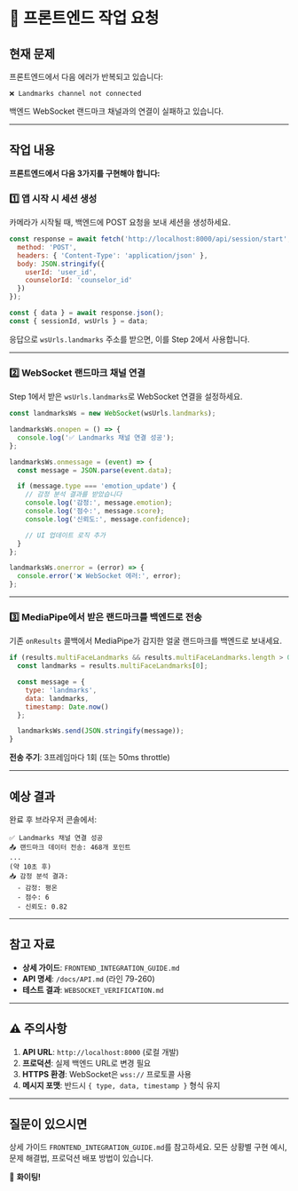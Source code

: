 # 🎯 프론트엔드 작업 요청

## 현재 문제

프론트엔드에서 다음 에러가 반복되고 있습니다:
```
❌ Landmarks channel not connected
```

백엔드 WebSocket 랜드마크 채널과의 연결이 실패하고 있습니다.

---

## 작업 내용

**프론트엔드에서 다음 3가지를 구현해야 합니다:**

### 1️⃣ 앱 시작 시 세션 생성

카메라가 시작될 때, 백엔드에 POST 요청을 보내 세션을 생성하세요.

```javascript
const response = await fetch('http://localhost:8000/api/session/start', {
  method: 'POST',
  headers: { 'Content-Type': 'application/json' },
  body: JSON.stringify({
    userId: 'user_id',
    counselorId: 'counselor_id'
  })
});

const { data } = await response.json();
const { sessionId, wsUrls } = data;
```

응답으로 `wsUrls.landmarks` 주소를 받으면, 이를 Step 2에서 사용합니다.

---

### 2️⃣ WebSocket 랜드마크 채널 연결

Step 1에서 받은 `wsUrls.landmarks`로 WebSocket 연결을 설정하세요.

```javascript
const landmarksWs = new WebSocket(wsUrls.landmarks);

landmarksWs.onopen = () => {
  console.log('✅ Landmarks 채널 연결 성공');
};

landmarksWs.onmessage = (event) => {
  const message = JSON.parse(event.data);

  if (message.type === 'emotion_update') {
    // 감정 분석 결과를 받았습니다
    console.log('감정:', message.emotion);
    console.log('점수:', message.score);
    console.log('신뢰도:', message.confidence);

    // UI 업데이트 로직 추가
  }
};

landmarksWs.onerror = (error) => {
  console.error('❌ WebSocket 에러:', error);
};
```

---

### 3️⃣ MediaPipe에서 받은 랜드마크를 백엔드로 전송

기존 `onResults` 콜백에서 MediaPipe가 감지한 얼굴 랜드마크를 백엔드로 보내세요.

```javascript
if (results.multiFaceLandmarks && results.multiFaceLandmarks.length > 0) {
  const landmarks = results.multiFaceLandmarks[0];

  const message = {
    type: 'landmarks',
    data: landmarks,
    timestamp: Date.now()
  };

  landmarksWs.send(JSON.stringify(message));
}
```

**전송 주기**: 3프레임마다 1회 (또는 50ms throttle)

---

## 예상 결과

완료 후 브라우저 콘솔에서:

```
✅ Landmarks 채널 연결 성공
📤 랜드마크 데이터 전송: 468개 포인트
...
(약 10초 후)
📥 감정 분석 결과:
  - 감정: 평온
  - 점수: 6
  - 신뢰도: 0.82
```

---

## 참고 자료

- **상세 가이드**: `FRONTEND_INTEGRATION_GUIDE.md`
- **API 명세**: `/docs/API.md` (라인 79-260)
- **테스트 결과**: `WEBSOCKET_VERIFICATION.md`

---

## ⚠️ 주의사항

1. **API URL**: `http://localhost:8000` (로컬 개발)
2. **프로덕션**: 실제 백엔드 URL로 변경 필요
3. **HTTPS 환경**: WebSocket은 `wss://` 프로토콜 사용
4. **메시지 포맷**: 반드시 `{ type, data, timestamp }` 형식 유지

---

## 질문이 있으시면

상세 가이드 `FRONTEND_INTEGRATION_GUIDE.md`를 참고하세요.
모든 상황별 구현 예시, 문제 해결법, 프로덕션 배포 방법이 있습니다.

🚀 **화이팅!**
